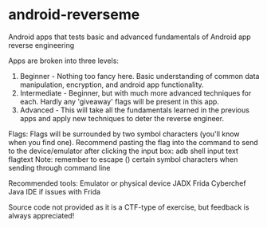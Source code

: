 # android-reverseme
Android apps that tests basic and advanced fundamentals of Android app reverse engineering

Apps are broken into three levels:
1. Beginner - Nothing too fancy here. Basic understanding of common data manipulation, encryption, and android app functionality.
2. Intermediate - Beginner, but with much more advanced techniques for each. Hardly any 'giveaway' flags will be present in this app.
3. Advanced - This will take all the fundamentals learned in the previous apps and apply new techniques to deter the reverse engineer.

Flags:
Flags will be surrounded by two symbol characters (you'll know when you find one).
Recommend pasting the flag into the command to send to the device/emulator after clicking the input box: adb shell input text flagtext
Note: remember to escape (\) certain symbol characters when sending through command line

Recommended tools:
Emulator or physical device
JADX
Frida
Cyberchef
Java IDE if issues with Frida

Source code not provided as it is a CTF-type of exercise, but feedback is always appreciated!